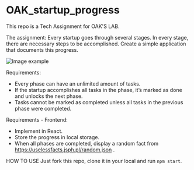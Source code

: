 # OAK_startup_progress
This repo is a Tech Assignment for OAK'S LAB.

The assignment:
Every startup goes through several stages. In every stage, there are necessary steps
to be accomplished.
Create a simple application that documents this progress.

![Image example](https://external-content.duckduckgo.com/iu/?u=https%3A%2F%2Fi.redd.it%2F1pmsjnk8f1g01.jpg&f=1&nofb=1 "app example")

Requirements:
- Every phase can have an unlimited amount of tasks.
- If the startup accomplishes all tasks in the phase, it’s marked as done and
unlocks the next phase.
- Tasks cannot be marked as completed unless all tasks in the previous phase
were completed.

Requirements - Frontend:
- Implement in React.
- Store the progress in local storage.
- When all phases are completed, display a random fact from
https://uselessfacts.jsph.pl/random.json .

HOW TO USE
Just fork this repo, clone it in your local and run `npm start`.

